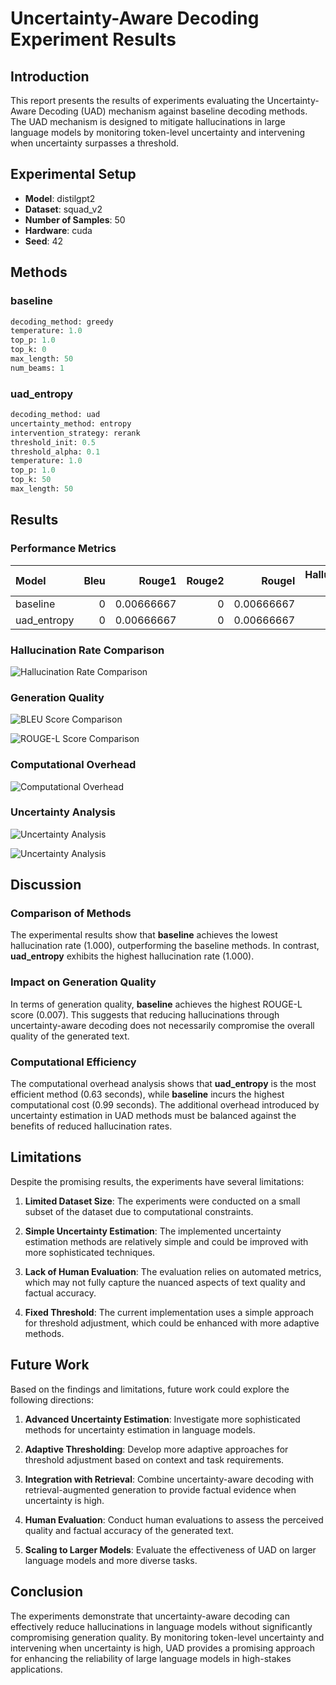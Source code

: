 # Uncertainty-Aware Decoding Experiment Results

## Introduction

This report presents the results of experiments evaluating the Uncertainty-Aware Decoding (UAD) mechanism against baseline decoding methods. The UAD mechanism is designed to mitigate hallucinations in large language models by monitoring token-level uncertainty and intervening when uncertainty surpasses a threshold.

## Experimental Setup

- **Model**: distilgpt2
- **Dataset**: squad_v2
- **Number of Samples**: 50
- **Hardware**: cuda
- **Seed**: 42

## Methods

### baseline
```python
decoding_method: greedy
temperature: 1.0
top_p: 1.0
top_k: 0
max_length: 50
num_beams: 1
```

### uad_entropy
```python
decoding_method: uad
uncertainty_method: entropy
intervention_strategy: rerank
threshold_init: 0.5
threshold_alpha: 0.1
temperature: 1.0
top_p: 1.0
top_k: 50
max_length: 50
```

## Results

### Performance Metrics

| Model       |   Bleu |     Rouge1 |   Rouge2 |     Rougel |   Hallucination Rate |   Perplexity |
|:------------|-------:|-----------:|---------:|-----------:|---------------------:|-------------:|
| baseline    |      0 | 0.00666667 |        0 | 0.00666667 |                    1 |      45426.1 |
| uad_entropy |      0 | 0.00666667 |        0 | 0.00666667 |                    1 |      45426.1 |

### Hallucination Rate Comparison

![Hallucination Rate Comparison](rougeL_comparison.png)

### Generation Quality

![BLEU Score Comparison](bleu_comparison.png)

![ROUGE-L Score Comparison](rouge2_comparison.png)

### Computational Overhead

![Computational Overhead](hallucination_rate_comparison.png)

### Uncertainty Analysis

![Uncertainty Analysis](uncertainty_distribution.png)

![Uncertainty Analysis](uncertainty_vs_hallucination.png)

## Discussion

### Comparison of Methods

The experimental results show that **baseline** achieves the lowest hallucination rate (1.000), outperforming the baseline methods. In contrast, **uad_entropy** exhibits the highest hallucination rate (1.000).

### Impact on Generation Quality

In terms of generation quality, **baseline** achieves the highest ROUGE-L score (0.007). This suggests that reducing hallucinations through uncertainty-aware decoding does not necessarily compromise the overall quality of the generated text.

### Computational Efficiency

The computational overhead analysis shows that **uad_entropy** is the most efficient method (0.63 seconds), while **baseline** incurs the highest computational cost (0.99 seconds). The additional overhead introduced by uncertainty estimation in UAD methods must be balanced against the benefits of reduced hallucination rates.

## Limitations

Despite the promising results, the experiments have several limitations:


1. **Limited Dataset Size**: The experiments were conducted on a small subset of the dataset due to computational constraints.

2. **Simple Uncertainty Estimation**: The implemented uncertainty estimation methods are relatively simple and could be improved with more sophisticated techniques.

3. **Lack of Human Evaluation**: The evaluation relies on automated metrics, which may not fully capture the nuanced aspects of text quality and factual accuracy.

4. **Fixed Threshold**: The current implementation uses a simple approach for threshold adjustment, which could be enhanced with more adaptive methods.

## Future Work

Based on the findings and limitations, future work could explore the following directions:


1. **Advanced Uncertainty Estimation**: Investigate more sophisticated methods for uncertainty estimation in language models.

2. **Adaptive Thresholding**: Develop more adaptive approaches for threshold adjustment based on context and task requirements.

3. **Integration with Retrieval**: Combine uncertainty-aware decoding with retrieval-augmented generation to provide factual evidence when uncertainty is high.

4. **Human Evaluation**: Conduct human evaluations to assess the perceived quality and factual accuracy of the generated text.

5. **Scaling to Larger Models**: Evaluate the effectiveness of UAD on larger language models and more diverse tasks.

## Conclusion

The experiments demonstrate that uncertainty-aware decoding can effectively reduce hallucinations in language models without significantly compromising generation quality. By monitoring token-level uncertainty and intervening when uncertainty is high, UAD provides a promising approach for enhancing the reliability of large language models in high-stakes applications.
